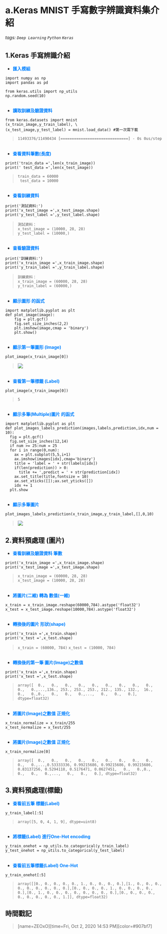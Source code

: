 # a.Keras MNIST 手寫數字辨識資料集介紹

###### tags: `Deep Learning` `Python` `Keras` 

## 1.Keras 手寫辨識介紹

* <font color="#0080FF">**匯入模組**</font>

```python=+
import numpy as np
import pandas as pd

from keras.utils import np_utils
np.random.seed(10)
```
##
* <font color="#0080FF">**讀取訓練及驗證資料**</font>

```python=+
from keras.datasets import mnist
(x_train_image,y_train_label), \
(x_test_image,y_test_label) = mnist.load_data() #第一次需下載
```

> ```11493376/11490434 [==============================] - 0s 0us/step```
##
* <font color="#0080FF">**查看資料筆數(長度)**</font>

```python=+
print('train_data =',len(x_train_image))
print(' test_data =',len(x_test_image))
```

> ```train_data = 60000```</br>
> ``` test_data = 10000```</br>
##
* <font color="#0080FF">**查看訓練資料**</font>

```python=+
print('測試資料:')
print('x_test_image =',x_test_image.shape)
print('y_test_label =',y_test_label.shape)
```

> ```測試資料：```</br>
> ```x_test_image = (10000, 28, 28)```</br>
> ```y_test_label = (10000,)```
##
* <font color="#0080FF">**查看驗證資料**</font>

```python=+
print('訓練資料:')
print('x_train_image =',x_train_image.shape)
print('y_train_label =',y_train_label.shape)
```

> ```訓練資料：```</br>
> ```x_train_image = (60000, 28, 28)```</br>
> ```y_train_label = (60000,)```
##
* <font color="#0080FF">**顯示圖形 的函式**</font>

```python=+
import matplotlib.pyplot as plt
def plot_image(image):
    fig = plt.gcf()
    fig.set_size_inches(2,2)
    plt.imshow(image,cmap = 'binary')
    plt.show()
```
##
* <font color="#0080FF">**顯示第一筆圖形 (Image)**</font>

```python=+
plot_image(x_train_image[0])
```

> ![](https://i.imgur.com/6p5Nbsb.png)
##
* <font color="#0080FF">**查看第一筆標籤 (Label)**</font>

```python=+
plot_image(x_train_image[0])
```

> ```5```
##
* <font color="#0080FF">**顯示多筆(Multiple)圖片 的函式**</font>

```python=+
import matplotlib.pyplot as plt
def plot_images_labels_prediction(images,labels,prediction,idx,num = 10):
  fig = plt.gcf()
  fig.set_size_inches(12,14)
  if num >= 25:num = 25
  for i in range(0,num):
    ax = plt.subplot(5,5,i+1)
    ax.imshow(images[idx],cmap='binary')
    title = 'label = ' + str(labels[idx])
    if(len(prediction)) > 0:
      title += ',predict = ' + str(prediction[idx])
    ax.set_title(title,fontsize = 10)
    ax.set_xticks([]);ax.set_yticks([])
    idx += 1
  plt.show
```
##
* <font color="#0080FF">**顯示多筆圖片**</font>

```python=+
plot_images_labels_prediction(x_train_image,y_train_label,[],0,10)
```

> ![](https://i.imgur.com/UGJ392u.png)

## 2.資料預處理 (圖片)

* <font color="#0080FF">**查看訓練及驗證資料 筆數**</font>

```python=+
print('x_train_image =',x_train_image.shape)
print('x_test_image =',x_test_image.shape)
```

> ```x_train_image = (60000, 28, 28)```</br>
> ```x_test_image = (10000, 28, 28)```
##
* <font color="#0080FF">**將圖片(二維) 轉為 數值(一維)**</font>

```python=+
x_train = x_train_image.reshape(60000,784).astype('float32')
x_test = x_test_image.reshape(10000,784).astype('float32')
```
##
* <font color="#0080FF">**轉換後的圖片 形狀(shape)**</font>
```python=+
print('x_train =',x_train.shape)
print('x_test =',x_test.shape)
```

> ```x_train = (60000, 784)```
> ```x_test = (10000, 784)```
##
* <font color="#0080FF">**轉換後的第一筆 圖片(Image)之數值**</font>
```python=+
print('x_train =',x_train.shape)
print('x_test =',x_test.shape)
```

> ```array([  0.,   0.,   0.,   0.,   0.,   0.,   0.,   0.,   0.,   0.,   0.,...,136., 253., 253., 253., 212., 135., 132.,  16.,   0.,   0.,0.,   0.,   0.,   0.,...,   0.,   0.,   0.], dtype=float32)```
##
* <font color="#0080FF">**將圖片(Image)之數值 正規化**</font>
```python=+
x_train_normalize = x_train/255
x_test_normalize = x_test/255
```
##
* <font color="#0080FF">**將圖片(Image)之數值 正規化**</font>
```python=+
x_train_normalize[0]
```
> ```array([  0.,   0.,   0.,   0.,   0.,   0.,   0.,   0.,   0.,   0.,   0.,...,0.53333336, 0.99215686, 0.99215686, 0.99215686, 0.83137256, 0.5294118, 0.5176471, 0.0627451,   0.,   0.,0.,   0.,   0.,   0.,...,   0.,   0.,   0.], dtype=float32)```

## 3.資料預處理(標籤)

* <font color="#0080FF">**查看前五筆 標籤(Label)**</font>

```python=+
y_train_label[:5]
```

> ```array([5, 0, 4, 1, 9], dtype=uint8)```

##
* <font color="#0080FF">**將標籤(Label) 進行One-Hot encoding**</font>

```python=+
y_train_onehot = np_utils.to_categorical(y_train_label)
y_test_onehot = np_utils.to_categorical(y_test_label)
```
##
* <font color="#0080FF">**查看前五筆標籤(Label) One-Hot**</font>

```python=+
y_train_onehot[:5]
```

> ```array([[0., 0., 0., 0., 0., 1., 0., 0., 0., 0.],[1., 0., 0., 0., 0., 0., 0., 0., 0., 0.],[0., 0., 0., 0., 1., 0., 0., 0., 0., 0.],[0., 1., 0., 0., 0., 0., 0., 0., 0., 0.],[0., 0., 0., 0., 0., 0., 0., 0., 0., 1.]], dtype=float32)```

## 時間戳記

> [name=ZEOxO][time=Fri, Oct 2, 2020 14:53 PM][color=#907bf7]